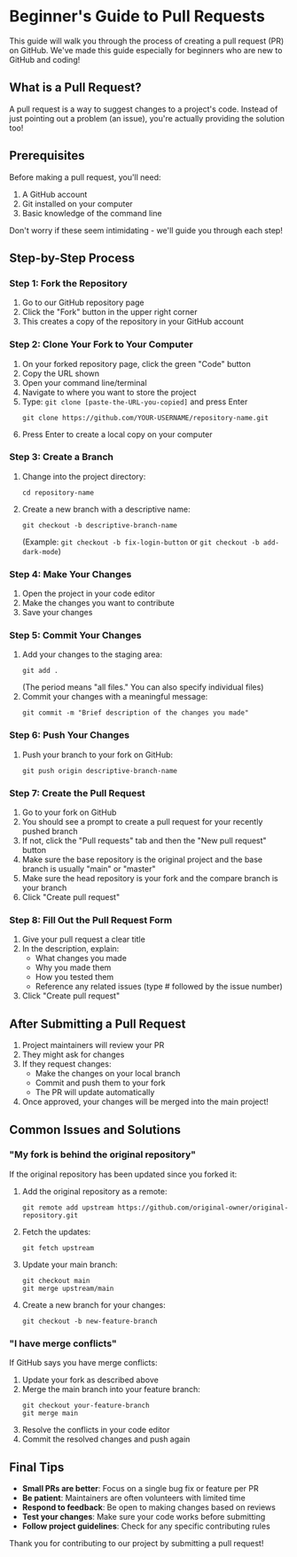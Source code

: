 # Beginner's Guide to Pull Requests

This guide will walk you through the process of creating a pull request (PR) on GitHub. We've made this guide especially for beginners who are new to GitHub and coding!

## What is a Pull Request?

A pull request is a way to suggest changes to a project's code. Instead of just pointing out a problem (an issue), you're actually providing the solution too!

## Prerequisites

Before making a pull request, you'll need:
1. A GitHub account
2. Git installed on your computer
3. Basic knowledge of the command line

Don't worry if these seem intimidating - we'll guide you through each step!

## Step-by-Step Process

### Step 1: Fork the Repository
1. Go to our GitHub repository page
2. Click the "Fork" button in the upper right corner
3. This creates a copy of the repository in your GitHub account

### Step 2: Clone Your Fork to Your Computer
1. On your forked repository page, click the green "Code" button
2. Copy the URL shown
3. Open your command line/terminal
4. Navigate to where you want to store the project
5. Type: `git clone [paste-the-URL-you-copied]` and press Enter
   ```
   git clone https://github.com/YOUR-USERNAME/repository-name.git
   ```
6. Press Enter to create a local copy on your computer

### Step 3: Create a Branch
1. Change into the project directory:
   ```
   cd repository-name
   ```
2. Create a new branch with a descriptive name:
   ```
   git checkout -b descriptive-branch-name
   ```
   (Example: `git checkout -b fix-login-button` or `git checkout -b add-dark-mode`)

### Step 4: Make Your Changes
1. Open the project in your code editor
2. Make the changes you want to contribute
3. Save your changes

### Step 5: Commit Your Changes
1. Add your changes to the staging area:
   ```
   git add .
   ```
   (The period means "all files." You can also specify individual files)
2. Commit your changes with a meaningful message:
   ```
   git commit -m "Brief description of the changes you made"
   ```

### Step 6: Push Your Changes
1. Push your branch to your fork on GitHub:
   ```
   git push origin descriptive-branch-name
   ```

### Step 7: Create the Pull Request
1. Go to your fork on GitHub
2. You should see a prompt to create a pull request for your recently pushed branch
3. If not, click the "Pull requests" tab and then the "New pull request" button
4. Make sure the base repository is the original project and the base branch is usually "main" or "master"
5. Make sure the head repository is your fork and the compare branch is your branch
6. Click "Create pull request"

### Step 8: Fill Out the Pull Request Form
1. Give your pull request a clear title
2. In the description, explain:
   - What changes you made
   - Why you made them
   - How you tested them
   - Reference any related issues (type # followed by the issue number)
3. Click "Create pull request"

## After Submitting a Pull Request

1. Project maintainers will review your PR
2. They might ask for changes
3. If they request changes:
   - Make the changes on your local branch
   - Commit and push them to your fork
   - The PR will update automatically
4. Once approved, your changes will be merged into the main project!

## Common Issues and Solutions

### "My fork is behind the original repository"
If the original repository has been updated since you forked it:
1. Add the original repository as a remote:
   ```
   git remote add upstream https://github.com/original-owner/original-repository.git
   ```
2. Fetch the updates:
   ```
   git fetch upstream
   ```
3. Update your main branch:
   ```
   git checkout main
   git merge upstream/main
   ```
4. Create a new branch for your changes:
   ```
   git checkout -b new-feature-branch
   ```

### "I have merge conflicts"
If GitHub says you have merge conflicts:
1. Update your fork as described above
2. Merge the main branch into your feature branch:
   ```
   git checkout your-feature-branch
   git merge main
   ```
3. Resolve the conflicts in your code editor
4. Commit the resolved changes and push again

## Final Tips

- **Small PRs are better**: Focus on a single bug fix or feature per PR
- **Be patient**: Maintainers are often volunteers with limited time
- **Respond to feedback**: Be open to making changes based on reviews
- **Test your changes**: Make sure your code works before submitting
- **Follow project guidelines**: Check for any specific contributing rules

Thank you for contributing to our project by submitting a pull request!
